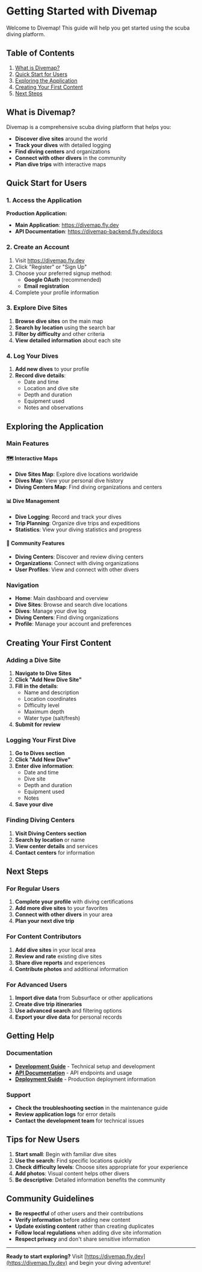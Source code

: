 # Getting Started with Divemap

Welcome to Divemap! This guide will help you get started using the scuba diving platform.

## Table of Contents

1. [What is Divemap?](#what-is-divemap)
2. [Quick Start for Users](#quick-start-for-users)
3. [Exploring the Application](#exploring-the-application)
4. [Creating Your First Content](#creating-your-first-content)
5. [Next Steps](#next-steps)

## What is Divemap?

Divemap is a comprehensive scuba diving platform that helps you:
- **Discover dive sites** around the world
- **Track your dives** with detailed logging
- **Find diving centers** and organizations
- **Connect with other divers** in the community
- **Plan dive trips** with interactive maps

## Quick Start for Users

### 1. Access the Application

**Production Application:**
- **Main Application**: https://divemap.fly.dev
- **API Documentation**: https://divemap-backend.fly.dev/docs

### 2. Create an Account

1. Visit https://divemap.fly.dev
2. Click "Register" or "Sign Up"
3. Choose your preferred signup method:
   - **Google OAuth** (recommended)
   - **Email registration**
4. Complete your profile information

### 3. Explore Dive Sites

1. **Browse dive sites** on the main map
2. **Search by location** using the search bar
3. **Filter by difficulty** and other criteria
4. **View detailed information** about each site

### 4. Log Your Dives

1. **Add new dives** to your profile
2. **Record dive details**:
   - Date and time
   - Location and dive site
   - Depth and duration
   - Equipment used
   - Notes and observations

## Exploring the Application

### Main Features

#### 🗺️ Interactive Maps
- **Dive Sites Map**: Explore dive locations worldwide
- **Dives Map**: View your personal dive history
- **Diving Centers Map**: Find diving organizations and centers

#### 📊 Dive Management
- **Dive Logging**: Record and track your dives
- **Trip Planning**: Organize dive trips and expeditions
- **Statistics**: View your diving statistics and progress

#### 🏢 Community Features
- **Diving Centers**: Discover and review diving centers
- **Organizations**: Connect with diving organizations
- **User Profiles**: View and connect with other divers

### Navigation

- **Home**: Main dashboard and overview
- **Dive Sites**: Browse and search dive locations
- **Dives**: Manage your dive log
- **Diving Centers**: Find diving organizations
- **Profile**: Manage your account and preferences

## Creating Your First Content

### Adding a Dive Site

1. **Navigate to Dive Sites**
2. **Click "Add New Dive Site"**
3. **Fill in the details**:
   - Name and description
   - Location coordinates
   - Difficulty level
   - Maximum depth
   - Water type (salt/fresh)
4. **Submit for review**

### Logging Your First Dive

1. **Go to Dives section**
2. **Click "Add New Dive"**
3. **Enter dive information**:
   - Date and time
   - Dive site
   - Depth and duration
   - Equipment used
   - Notes
4. **Save your dive**

### Finding Diving Centers

1. **Visit Diving Centers section**
2. **Search by location** or name
3. **View center details** and services
4. **Contact centers** for information

## Next Steps

### For Regular Users
1. **Complete your profile** with diving certifications
2. **Add more dive sites** to your favorites
3. **Connect with other divers** in your area
4. **Plan your next dive trip**

### For Content Contributors
1. **Add dive sites** in your local area
2. **Review and rate** existing dive sites
3. **Share dive reports** and experiences
4. **Contribute photos** and additional information

### For Advanced Users
1. **Import dive data** from Subsurface or other applications
2. **Create dive trip itineraries**
3. **Use advanced search** and filtering options
4. **Export your dive data** for personal records

## Getting Help

### Documentation
- **[Development Guide](../development/README.md)** - Technical setup and development
- **[API Documentation](../development/api.md)** - API endpoints and usage
- **[Deployment Guide](../deployment/README.md)** - Production deployment information

### Support
- **Check the troubleshooting section** in the maintenance guide
- **Review application logs** for error details
- **Contact the development team** for technical issues

## Tips for New Users

1. **Start small**: Begin with familiar dive sites
2. **Use the search**: Find specific locations quickly
3. **Check difficulty levels**: Choose sites appropriate for your experience
4. **Add photos**: Visual content helps other divers
5. **Be descriptive**: Detailed information benefits the community

## Community Guidelines

- **Be respectful** of other users and their contributions
- **Verify information** before adding new content
- **Update existing content** rather than creating duplicates
- **Follow local regulations** when adding dive site information
- **Respect privacy** and don't share sensitive information

---

**Ready to start exploring?** Visit [https://divemap.fly.dev](https://divemap.fly.dev) and begin your diving adventure!